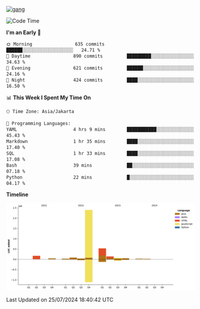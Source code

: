 <!-- [<img src='https://dev.karakun.com/assets/posts/2018-09-16-jc-java-article/3duke_suspects.jpg' alt='java'>](https://github.com/yeahbutstill) -->
[<img src='https://asset-2.tstatic.net/tribunnewswiki/foto/bank/images/Mozart.jpg' alt='gang'>](https://github.com/yeahbutstill)

<!--START_SECTION:waka-->
![Code Time](http://img.shields.io/badge/Code%20Time-2%2C753%20hrs%2014%20mins-blue)

**I'm an Early 🐤** 

```text
🌞 Morning                635 commits         ██████░░░░░░░░░░░░░░░░░░░   24.71 % 
🌆 Daytime                890 commits         █████████░░░░░░░░░░░░░░░░   34.63 % 
🌃 Evening                621 commits         ██████░░░░░░░░░░░░░░░░░░░   24.16 % 
🌙 Night                  424 commits         ████░░░░░░░░░░░░░░░░░░░░░   16.50 % 
```


📊 **This Week I Spent My Time On** 

```text
🕑︎ Time Zone: Asia/Jakarta

💬 Programming Languages: 
YAML                     4 hrs 9 mins        ███████████░░░░░░░░░░░░░░   45.43 % 
Markdown                 1 hr 35 mins        ████░░░░░░░░░░░░░░░░░░░░░   17.40 % 
SQL                      1 hr 33 mins        ████░░░░░░░░░░░░░░░░░░░░░   17.08 % 
Bash                     39 mins             ██░░░░░░░░░░░░░░░░░░░░░░░   07.18 % 
Python                   22 mins             █░░░░░░░░░░░░░░░░░░░░░░░░   04.17 % 
```

**Timeline**

![Lines of Code chart](https://raw.githubusercontent.com/yeahbutstill/yeahbutstill/main/assets/bar_graph.png)


 Last Updated on 25/07/2024 18:40:42 UTC
<!--END_SECTION:waka-->
